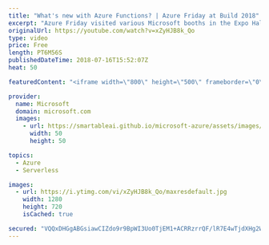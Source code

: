 ```yaml
---
title: "What's new with Azure Functions? | Azure Friday at Build 2018"
excerpt: "Azure Friday visited various Microsoft booths in the Expo Hall at Build 2018 to learn what's new. In this episode, Lara Rubbelke gets an update on Azure Functions from Chris Gillum.  For more information, see:  • Durable Functions overview (docs) https://aka.ms/azfr/425/01  • Azure/azure-functions-durable-extension"
originalUrl: https://youtube.com/watch?v=xZyHJB8k_Qo
type: video
price: Free
length: PT6M56S
publishedDateTime: 2018-07-16T15:52:07Z
heat: 50

featuredContent: "<iframe width=\"800\" height=\"500\" frameborder=\"0\" src=\"https://www.youtube.com/embed/xZyHJB8k_Qo\" allow=\"accelerometer; autoplay; encrypted-media; gyroscope; picture-in-picture\" allowfullscreen></iframe>"

provider:
  name: Microsoft
  domain: microsoft.com
  images:
    - url: https://smartableai.github.io/microsoft-azure/assets/images/organizations/microsoft.com-50x50.jpg
      width: 50
      height: 50

topics:
  - Azure
  - Serverless

images:
  - url: https://i.ytimg.com/vi/xZyHJB8k_Qo/maxresdefault.jpg
    width: 1280
    height: 720
    isCached: true

secured: "VQQxDHGgABGsiawCIZdo9r9BpWI3Uo0TjEM1+ACRRzrrQF/lR7E4wTjdXHg2W2kMsYxEnY4sQ+SnUial288QpPSf8j9jjtHLM5LTb4EDREFypCdd8bBm0fjWrBM6hVJU7ZLoMsYGhq74WwzMhC1tS7e3WgJRbMqUCCcMkrJctbK9TWqE94eqkKtTR+DPoheti0nYaU+4HufZAoysuxnzxltyBGVbiRtzLGwgPzvennFjob8pNS2MenjjxVYPG69dVMsatgzNJZnZB8EZ6IzZJ6T7nCVLBlP4relSaXcb+4bY3GMwXr7MuVTfdmvp7H3Oe528kNh/TDJl5mFnZjLphnaUaW9Z4PbUJyKXMoEUpxaYzUUwMzUwlGzTitTW8X2khBR3BaR12D1BvKcFm+suZJ8uH8YErNsJLu2wtbVEk1M=;WVsVjLguwKkoZeB5DvI4oA=="
---
```


